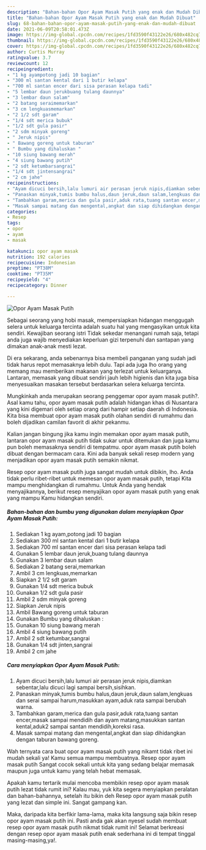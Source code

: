 ```yaml
---
description: "Bahan-bahan Opor Ayam Masak Putih yang enak dan Mudah Dibuat"
title: "Bahan-bahan Opor Ayam Masak Putih yang enak dan Mudah Dibuat"
slug: 68-bahan-bahan-opor-ayam-masak-putih-yang-enak-dan-mudah-dibuat
date: 2021-06-09T20:58:01.473Z
image: https://img-global.cpcdn.com/recipes/1fd3590f43122e26/680x482cq70/opor-ayam-masak-putih-foto-resep-utama.jpg
thumbnail: https://img-global.cpcdn.com/recipes/1fd3590f43122e26/680x482cq70/opor-ayam-masak-putih-foto-resep-utama.jpg
cover: https://img-global.cpcdn.com/recipes/1fd3590f43122e26/680x482cq70/opor-ayam-masak-putih-foto-resep-utama.jpg
author: Curtis Murray
ratingvalue: 3.7
reviewcount: 12
recipeingredient:
- "1 kg ayampotong jadi 10 bagian"
- "300 ml santan kental dari 1 butir kelapa"
- "700 ml santan encer dari sisa perasan kelapa tadi"
- "5 lembar daun jerukbuang tulang daunnya"
- "3 lembar daun salam"
- "2 batang seraimemarkan"
- "3 cm lengkuasmemarkan"
- "2 1/2 sdt garam"
- "1/4 sdt merica bubuk"
- "1/2 sdt gula pasir"
- "2 sdm minyak goreng"
- " Jeruk nipis"
- " Bawang goreng untuk taburan"
- " Bumbu yang dihaluskan "
- "10 siung bawang merah"
- "4 siung bawang putih"
- "2 sdt ketumbarsangrai"
- "1/4 sdt jintensangrai"
- "2 cm jahe"
recipeinstructions:
- "Ayam dicuci bersih,lalu lumuri air perasan jeruk nipis,diamkan sebentar,lalu dicuci lagi sampai bersih,sisihkan."
- "Panaskan minyak,tumis bumbu halus,daun jeruk,daun salam,lengkuas dan serai sampai harum,masukkan ayam,aduk rata sampai berubah warna."
- "Tambahkan garam,merica dan gula pasir,aduk rata,tuang santan encer,masak sampai mendidih dan ayam matang,masukkan santan kental,aduk2 sampai santan mendidih,koreksi rasa."
- "Masak sampai matang dan mengental,angkat dan siap dihidangkan dengan taburan bawang goreng."
categories:
- Resep
tags:
- opor
- ayam
- masak

katakunci: opor ayam masak 
nutrition: 192 calories
recipecuisine: Indonesian
preptime: "PT38M"
cooktime: "PT35M"
recipeyield: "4"
recipecategory: Dinner

---
```



![Opor Ayam Masak Putih](https://img-global.cpcdn.com/recipes/1fd3590f43122e26/680x482cq70/opor-ayam-masak-putih-foto-resep-utama.jpg)

Sebagai seorang yang hobi masak, mempersiapkan hidangan menggugah selera untuk keluarga tercinta adalah suatu hal yang mengasyikan untuk kita sendiri. Kewajiban seorang istri Tidak sekedar menangani rumah saja, tetapi anda juga wajib menyediakan keperluan gizi terpenuhi dan santapan yang dimakan anak-anak mesti lezat.

Di era  sekarang, anda sebenarnya bisa membeli panganan yang sudah jadi tidak harus repot memasaknya lebih dulu. Tapi ada juga lho orang yang memang mau memberikan makanan yang terlezat untuk keluarganya. Lantaran, memasak yang dibuat sendiri jauh lebih higienis dan kita juga bisa menyesuaikan masakan tersebut berdasarkan selera keluarga tercinta. 



Mungkinkah anda merupakan seorang penggemar opor ayam masak putih?. Asal kamu tahu, opor ayam masak putih adalah hidangan khas di Nusantara yang kini digemari oleh setiap orang dari hampir setiap daerah di Indonesia. Kita bisa membuat opor ayam masak putih olahan sendiri di rumahmu dan boleh dijadikan camilan favorit di akhir pekanmu.

Kalian jangan bingung jika kamu ingin memakan opor ayam masak putih, lantaran opor ayam masak putih tidak sukar untuk ditemukan dan juga kamu pun boleh memasaknya sendiri di tempatmu. opor ayam masak putih boleh dibuat dengan bermacam cara. Kini ada banyak sekali resep modern yang menjadikan opor ayam masak putih semakin nikmat.

Resep opor ayam masak putih juga sangat mudah untuk dibikin, lho. Anda tidak perlu ribet-ribet untuk memesan opor ayam masak putih, tetapi Kita mampu menghidangkan di rumahmu. Untuk Anda yang hendak menyajikannya, berikut resep menyajikan opor ayam masak putih yang enak yang mampu Kamu hidangkan sendiri.

<!--inarticleads1-->

##### Bahan-bahan dan bumbu yang digunakan dalam menyiapkan Opor Ayam Masak Putih:

1. Sediakan 1 kg ayam,potong jadi 10 bagian
1. Sediakan 300 ml santan kental dari 1 butir kelapa
1. Sediakan 700 ml santan encer dari sisa perasan kelapa tadi
1. Gunakan 5 lembar daun jeruk,buang tulang daunnya
1. Gunakan 3 lembar daun salam
1. Sediakan 2 batang serai,memarkan
1. Ambil 3 cm lengkuas,memarkan
1. Siapkan 2 1/2 sdt garam
1. Gunakan 1/4 sdt merica bubuk
1. Gunakan 1/2 sdt gula pasir
1. Ambil 2 sdm minyak goreng
1. Siapkan  Jeruk nipis
1. Ambil  Bawang goreng untuk taburan
1. Gunakan  Bumbu yang dihaluskan :
1. Gunakan 10 siung bawang merah
1. Ambil 4 siung bawang putih
1. Ambil 2 sdt ketumbar,sangrai
1. Gunakan 1/4 sdt jinten,sangrai
1. Ambil 2 cm jahe




<!--inarticleads2-->

##### Cara menyiapkan Opor Ayam Masak Putih:

1. Ayam dicuci bersih,lalu lumuri air perasan jeruk nipis,diamkan sebentar,lalu dicuci lagi sampai bersih,sisihkan.
1. Panaskan minyak,tumis bumbu halus,daun jeruk,daun salam,lengkuas dan serai sampai harum,masukkan ayam,aduk rata sampai berubah warna.
1. Tambahkan garam,merica dan gula pasir,aduk rata,tuang santan encer,masak sampai mendidih dan ayam matang,masukkan santan kental,aduk2 sampai santan mendidih,koreksi rasa.
1. Masak sampai matang dan mengental,angkat dan siap dihidangkan dengan taburan bawang goreng.




Wah ternyata cara buat opor ayam masak putih yang nikamt tidak ribet ini mudah sekali ya! Kamu semua mampu membuatnya. Resep opor ayam masak putih Sangat cocok sekali untuk kita yang sedang belajar memasak maupun juga untuk kamu yang telah hebat memasak.

Apakah kamu tertarik mulai mencoba membikin resep opor ayam masak putih lezat tidak rumit ini? Kalau mau, yuk kita segera menyiapkan peralatan dan bahan-bahannya, setelah itu bikin deh Resep opor ayam masak putih yang lezat dan simple ini. Sangat gampang kan. 

Maka, daripada kita berfikir lama-lama, maka kita langsung saja bikin resep opor ayam masak putih ini. Pasti anda gak akan nyesel sudah membuat resep opor ayam masak putih nikmat tidak rumit ini! Selamat berkreasi dengan resep opor ayam masak putih enak sederhana ini di tempat tinggal masing-masing,ya!.

